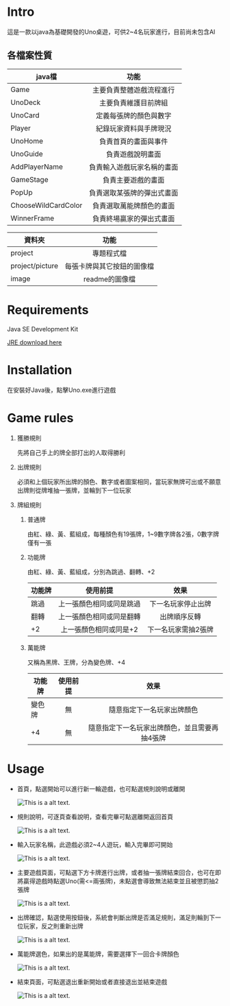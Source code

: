 # Intro

這是一款以java為基礎開發的Uno桌遊，可供2~4名玩家進行，目前尚未包含AI


## 各檔案性質

| java檔  | 功能 |
| ------------- |:-------------:|
|  Game    | 主要負責整體遊戲流程進行|
| UnoDeck      | 主要負責維護目前牌組|
| UnoCard      | 定義每張牌的顏色與數字|
| Player     | 紀錄玩家資料與手牌現況     |
| UnoHome      | 負責首頁的畫面與事件     |
| UnoGuide      | 負責遊戲說明畫面     |
| AddPlayerName      | 負責輸入遊戲玩家名稱的畫面|
| GameStage      | 負責主要遊戲的畫面     |
| PopUp      | 負責選取某張牌的彈出式畫面     |
| ChooseWildCardColor|負責選取萬能牌顏色的畫面|
| WinnerFrame| 負責終場贏家的彈出式畫面|

| 資料夾  | 功能 |
| ------------- |:-------------:|
|  project    | 專題程式檔|
|  project/picture    | 每張卡牌與其它按鈕的圖像檔|
|  image    | readme的圖像檔|

# Requirements
Java SE Development Kit

[JRE download here](https://www.oracle.com/java/technologies/downloads/)

# Installation

在安裝好Java後，點擊Uno.exe進行遊戲

# Game rules

1. 獲勝規則
   
   先將自己手上的牌全部打出的人取得勝利

2. 出牌規則
   
   必須和上個玩家所出牌的顏色、數字或者圖案相同，當玩家無牌可出或不願意出牌則從牌堆抽一張牌，並輪到下一位玩家

3. 牌組規則
   1. 普通牌 
      
      由紅、綠、黃、藍組成，每種顏色有19張牌，1~9數字牌各2張，0數字牌僅有一張
   2. 功能牌

      由紅、綠、黃、藍組成，分別為跳過、翻轉、+2
      
      | 功能牌  | 使用前提 |效果 |
      | ------------- |:-------------:|:-------------:|
      |  跳過    | 上一張顏色相同或同是跳過|下一名玩家停止出牌|
      |  翻轉      | 上一張顏色相同或同是翻轉|出牌順序反轉|
      |  +2     | 上一張顏色相同或同是+2|下一名玩家需抽2張牌|
   3. 萬能牌

      又稱為黑牌、王牌，分為變色牌、+4

      | 功能牌  | 使用前提 |效果 |
      | ------------- |:-------------:|:-------------:|
      |  變色牌    | 無|隨意指定下一名玩家出牌顏色|
      |  +4      | 無|隨意指定下一名玩家出牌顏色，並且需要再抽4張牌|

# Usage

* 首頁，點選開始可以進行新一輪遊戲，也可點選規則說明或離開
  
  ![This is a alt text.](./image/home.png)

* 規則說明，可逐頁查看說明，查看完畢可點選離開返回首頁

  ![This is a alt text.](./image/guide.png)
* 輸入玩家名稱，此遊戲必須2~4人遊玩，輸入完畢即可開始

  ![This is a alt text.](./image/addName.png)
* 主要遊戲頁面，可點選下方卡牌進行出牌，或者抽一張牌結束回合，也可在即將贏得遊戲時點選Uno(需<=兩張牌)，未點選會導致無法結束並且被懲罰抽2張牌

  ![This is a alt text.](./image/main.png)
* 出牌確認，點選使用按鈕後，系統會判斷出牌是否滿足規則，滿足則輪到下一位玩家，反之則重新出牌

  ![This is a alt text.](./image/submit.png)
* 萬能牌選色，如果出的是萬能牌，需要選擇下一回合卡牌顏色

  ![This is a alt text.](./image/choose.png)

* 結束頁面，可點選退出重新開始或者直接退出並結束遊戲

  ![This is a alt text.](./image/win.png)



